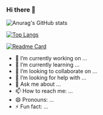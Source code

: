 ### Hi there 👋

![Anurag's GitHub stats](https://github-readme-stats.vercel.app/api?username=yuunoko&show_icons=true&theme=tokyonight&border_radius=12) 

[![Top Langs](https://github-readme-stats.vercel.app/api/top-langs/?username=yuunoko&langs_count=8&hide=css,html&layout=compact&theme=tokyonight&border_radius=12)](https://github.com/yuunoko/github-readme-stats)

[![Readme Card](https://github-readme-stats.vercel.app/api/pin/?username=yuunoko&repo=react-typescript-rich-text-editor&theme=tokyonight&border_radius=12)](https://github.com/anuraghazra/github-readme-stats)

- 🔭 I’m currently working on ...
- 🌱 I’m currently learning ...
- 👯 I’m looking to collaborate on ...
- 🤔 I’m looking for help with ...
- 💬 Ask me about ...
- 📫 How to reach me: ...
- 😄 Pronouns: ...
- ⚡ Fun fact: ...
